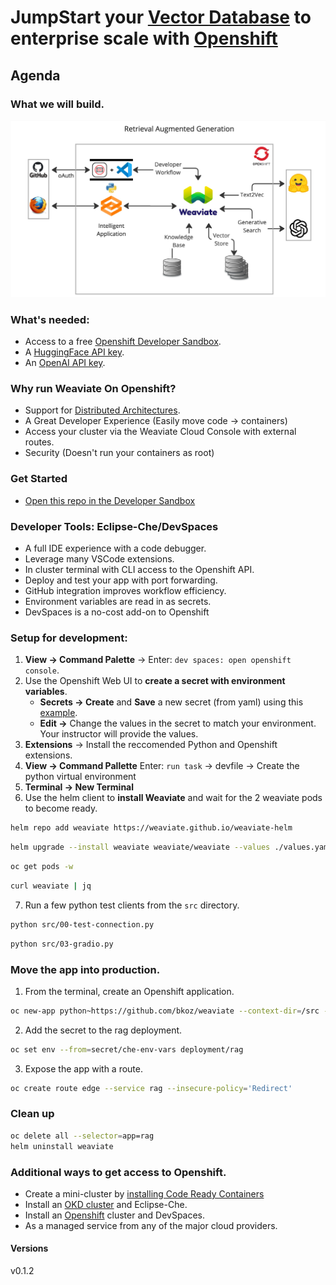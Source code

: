 # JumpStart your [Vector Database](https://weaviate.io/) to enterprise scale with [Openshift](httos://okd.io)

## Agenda

### What we will build.
![rag-demo](images/retrieval-augmented-generation.jpg "retrieval augmented generative search")

### What's needed:
- Access to a free [Openshift Developer Sandbox](https://developers.redhat.com/developer-sandbox).
- A [HuggingFace API key](https://huggingface.co/settings/tokens).
- An [OpenAI API key](https://platform.openai.com/account/api-keys).

### Why run Weaviate On Openshift?
- Support for [Distributed Architectures](https://weaviate.io/developers/weaviate/concepts/replication-architecture).
- A Great Developer Experience (Easily move code -> containers)
- Access your cluster via the Weaviate Cloud Console with external routes.
- Security (Doesn't run your containers as root)

### Get Started
- [Open this repo in the Developer Sandbox](https://workspaces.openshift.com/f?url=https://github.com/redhat-na-ssa/demo-ai-weaviate)

### Developer Tools: Eclipse-Che/DevSpaces
- A full IDE experience with a code debugger.
- Leverage many VSCode extensions.
- In cluster terminal with CLI access to the Openshift API.
- Deploy and test your app with port forwarding.
- GitHub integration improves workflow efficiency.
- Environment variables are read in as secrets.
- DevSpaces is a no-cost add-on to Openshift

### Setup for development: 
1. **View -> Command Palette** -> Enter: `dev spaces: open openshift console`.
2. Use the Openshift Web UI to **create a secret with environment variables**.
   * **Secrets -> Create** and **Save** a new secret (from yaml) using this [example](resources/che-env.yaml).
   * **Edit ->** Change the values in the secret to match your environment. Your instructor will provide the values.
3. **Extensions** -> Install the reccomended Python and Openshift extensions.
4. **View -> Command Pallette** Enter: `run task` -> devfile -> Create the python virtual environment
5. **Terminal -> New Terminal**
6. Use the helm client to **install Weaviate** and wait for the 2 weaviate pods to become ready.
```bash
helm repo add weaviate https://weaviate.github.io/weaviate-helm
```
```bash
helm upgrade --install weaviate weaviate/weaviate --values ./values.yaml
```
```bash
oc get pods -w
```
```bash
curl weaviate | jq
```
7. Run a few python test clients from the `src` directory.
```bash
python src/00-test-connection.py
```
```bash
python src/03-gradio.py
```

### Move the app into production.
1. From the terminal, create an Openshift application.
```bash
oc new-app python~https://github.com/bkoz/weaviate --context-dir=/src --name=rag
```

2. Add the secret to the rag deployment.
```bash
oc set env --from=secret/che-env-vars deployment/rag
```

3. Expose the app with a route.
```bash
oc create route edge --service rag --insecure-policy='Redirect'
```

### Clean up
```bash
oc delete all --selector=app=rag
helm uninstall weaviate
```

### Additional ways to get access to Openshift.
- Create a mini-cluster by [installing Code Ready Containers](https://www.okd.io/crc/)
- Install an [OKD cluster](https://www.okd.io/installation/) and Eclipse-Che.
- Install an [Openshift](https://www.redhat.com/en/technologies/cloud-computing/openshift) cluster and DevSpaces.
- As a managed service from any of the major cloud providers.

#### Versions
v0.1.2
